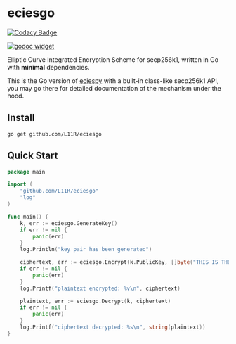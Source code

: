 # eciesgo

[![Codacy Badge](https://api.codacy.com/project/badge/Grade/435dca6d9f5c4193bff07f203196d107)](https://app.codacy.com/app/L11R/eciesgo?utm_source=github.com&utm_medium=referral&utm_content=L11R/eciesgo&utm_campaign=Badge_Grade_Dashboard)

[![godoc widget]][godoc]

Elliptic Curve Integrated Encryption Scheme for secp256k1, written in Go with **minimal** dependencies.

This is the Go version of [eciespy](https://github.com/kigawas/eciespy) with a built-in class-like secp256k1 API, you may go there for detailed documentation of the mechanism under the hood.

## Install
`go get github.com/L11R/eciesgo`

## Quick Start
```go
package main

import (
	"github.com/L11R/eciesgo"
	"log"
)

func main() {
	k, err := eciesgo.GenerateKey()
	if err != nil {
		panic(err)
	}
	log.Println("key pair has been generated")

	ciphertext, err := eciesgo.Encrypt(k.PublicKey, []byte("THIS IS THE TEST"))
	if err != nil {
		panic(err)
	}
	log.Printf("plaintext encrypted: %v\n", ciphertext)

	plaintext, err := eciesgo.Decrypt(k, ciphertext)
	if err != nil {
		panic(err)
	}
	log.Printf("ciphertext decrypted: %s\n", string(plaintext))
}
```

[godoc]: https://godoc.org/github.com/L11R/eciesgo
[godoc widget]: https://godoc.org/github.com/L11R/eciesgo?status.svg
